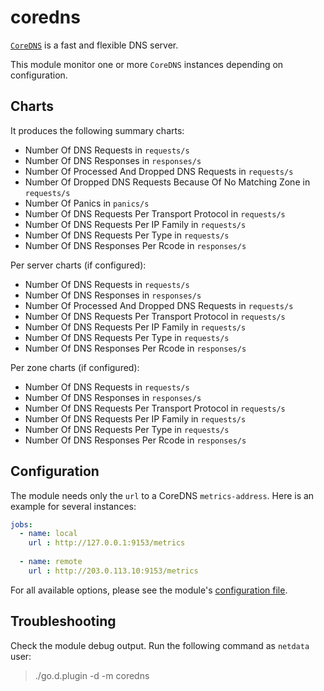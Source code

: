 # coredns

[`CoreDNS`](https://coredns.io/) is a fast and flexible DNS server.

This module monitor one or more `CoreDNS` instances depending on configuration.

## Charts

It produces the following summary charts:

-   Number Of DNS Requests in `requests/s`
-   Number Of DNS Responses in `responses/s`
-   Number Of Processed And Dropped DNS Requests in `requests/s`
-   Number Of Dropped DNS Requests Because Of No Matching Zone in `requests/s`
-   Number Of Panics in `panics/s`
-   Number Of DNS Requests Per Transport Protocol in `requests/s`
-   Number Of DNS Requests Per IP Family in `requests/s`
-   Number Of DNS Requests Per Type in `requests/s`
-   Number Of DNS Responses Per Rcode in `responses/s`

Per server charts (if configured):

-   Number Of DNS Requests in `requests/s`
-   Number Of DNS Responses in `responses/s`
-   Number Of Processed And Dropped DNS Requests in `requests/s`
-   Number Of DNS Requests Per Transport Protocol in `requests/s`
-   Number Of DNS Requests Per IP Family in `requests/s`
-   Number Of DNS Requests Per Type in `requests/s`
-   Number Of DNS Responses Per Rcode in `responses/s`

Per zone charts (if configured):

-   Number Of DNS Requests in `requests/s`
-   Number Of DNS Responses in `responses/s`
-   Number Of DNS Requests Per Transport Protocol in `requests/s`
-   Number Of DNS Requests Per IP Family in `requests/s`
-   Number Of DNS Requests Per Type in `requests/s`
-   Number Of DNS Responses Per Rcode in `responses/s`

## Configuration

The module needs only the `url` to a CoreDNS `metrics-address`. Here is an example for several instances:

```yaml
jobs:
  - name: local
    url : http://127.0.0.1:9153/metrics
      
  - name: remote
    url : http://203.0.113.10:9153/metrics
```

For all available options, please see the module's [configuration file](https://github.com/netdata/go.d.plugin/blob/master/config/go.d/coredns.conf).

## Troubleshooting

Check the module debug output. Run the following command as `netdata` user:

> ./go.d.plugin -d -m coredns
